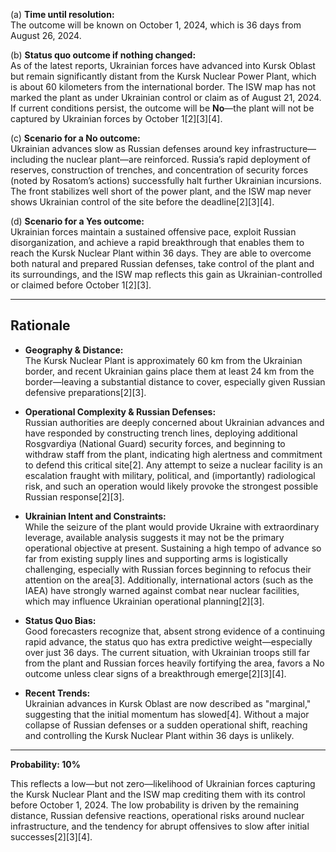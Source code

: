 (a) **Time until resolution:**  
The outcome will be known on October 1, 2024, which is 36 days from August 26, 2024.

(b) **Status quo outcome if nothing changed:**  
As of the latest reports, Ukrainian forces have advanced into Kursk Oblast but remain significantly distant from the Kursk Nuclear Power Plant, which is about 60 kilometers from the international border. The ISW map has not marked the plant as under Ukrainian control or claim as of August 21, 2024. If current conditions persist, the outcome will be **No**—the plant will not be captured by Ukrainian forces by October 1[2][3][4].

(c) **Scenario for a No outcome:**  
Ukrainian advances slow as Russian defenses around key infrastructure—including the nuclear plant—are reinforced. Russia’s rapid deployment of reserves, construction of trenches, and concentration of security forces (noted by Rosatom’s actions) successfully halt further Ukrainian incursions. The front stabilizes well short of the power plant, and the ISW map never shows Ukrainian control of the site before the deadline[2][3][4].

(d) **Scenario for a Yes outcome:**  
Ukrainian forces maintain a sustained offensive pace, exploit Russian disorganization, and achieve a rapid breakthrough that enables them to reach the Kursk Nuclear Plant within 36 days. They are able to overcome both natural and prepared Russian defenses, take control of the plant and its surroundings, and the ISW map reflects this gain as Ukrainian-controlled or claimed before October 1[2][3].

---

## Rationale

- **Geography & Distance:**  
The Kursk Nuclear Plant is approximately 60 km from the Ukrainian border, and recent Ukrainian gains place them at least 24 km from the border—leaving a substantial distance to cover, especially given Russian defensive preparations[2][3].

- **Operational Complexity & Russian Defenses:**  
Russian authorities are deeply concerned about Ukrainian advances and have responded by constructing trench lines, deploying additional Rosgvardiya (National Guard) security forces, and beginning to withdraw staff from the plant, indicating high alertness and commitment to defend this critical site[2]. Any attempt to seize a nuclear facility is an escalation fraught with military, political, and (importantly) radiological risk, and such an operation would likely provoke the strongest possible Russian response[2][3].

- **Ukrainian Intent and Constraints:**  
While the seizure of the plant would provide Ukraine with extraordinary leverage, available analysis suggests it may not be the primary operational objective at present. Sustaining a high tempo of advance so far from existing supply lines and supporting arms is logistically challenging, especially with Russian forces beginning to refocus their attention on the area[3]. Additionally, international actors (such as the IAEA) have strongly warned against combat near nuclear facilities, which may influence Ukrainian operational planning[2][3].

- **Status Quo Bias:**  
Good forecasters recognize that, absent strong evidence of a continuing rapid advance, the status quo has extra predictive weight—especially over just 36 days. The current situation, with Ukrainian troops still far from the plant and Russian forces heavily fortifying the area, favors a No outcome unless clear signs of a breakthrough emerge[2][3][4].

- **Recent Trends:**  
Ukrainian advances in Kursk Oblast are now described as "marginal," suggesting that the initial momentum has slowed[4]. Without a major collapse of Russian defenses or a sudden operational shift, reaching and controlling the Kursk Nuclear Plant within 36 days is unlikely.

---

**Probability: 10%**

This reflects a low—but not zero—likelihood of Ukrainian forces capturing the Kursk Nuclear Plant and the ISW map crediting them with its control before October 1, 2024. The low probability is driven by the remaining distance, Russian defensive reactions, operational risks around nuclear infrastructure, and the tendency for abrupt offensives to slow after initial successes[2][3][4].
